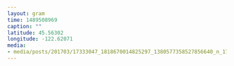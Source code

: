 ```yaml
---
layout: gram
time: 1489508969
caption: ""
latitude: 45.56302
longitude: -122.62071
media:
- media/posts/201703/17333047_1818670014825297_1380577358527856640_n_17851155382172258.jpg
---
```

